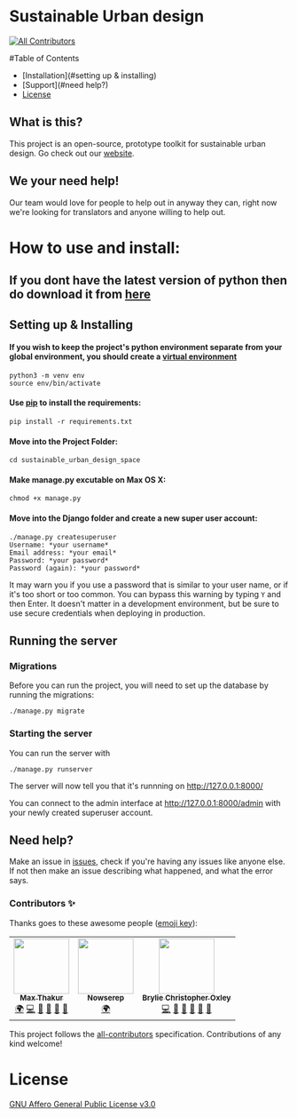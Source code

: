 # Sustainable Urban design
<!-- ALL-CONTRIBUTORS-BADGE:START - Do not remove or modify this section -->
[![All Contributors](https://img.shields.io/badge/all_contributors-3-orange.svg?style=flat-square)](#contributors-)
<!-- ALL-CONTRIBUTORS-BADGE:END -->
#Table of Contents
* [Installation](#setting up & installing)
* [Support](#need help?)
* [License](#license)

## What is this?

This project is an open-source, prototype toolkit for sustainable urban design. Go check out our [website](https://sustainableurbandesign.space/).

## We your need help!

Our team would love for people to help out in anyway they can, right now we're looking for translators and anyone willing to help out.

# How to use and install:

## If you dont have the latest version of python then do download it from [here](https://www.python.org/downloads/)


## Setting up & Installing

#### If you wish to keep the project's python environment separate from your global environment, you should create a [virtual environment](https://docs.python.org/3/library/venv.html)

```
python3 -m venv env
source env/bin/activate
```

#### Use [pip](https://pip.pypa.io/en/stable/installing/) to install the requirements:

```
pip install -r requirements.txt
```

#### Move into the Project Folder:
```
cd sustainable_urban_design_space
```

#### Make manage.py excutable on Max OS X:

```
chmod +x manage.py
```

#### Move into the Django folder and create a new super user account:

```
./manage.py createsuperuser
Username: *your username*
Email address: *your email*
Password: *your password*
Password (again): *your password*
```

It may warn you if you use a password that is similar to your user name, or if it's too short or too common. You can bypass this warning by typing `Y` and then Enter. It doesn't matter in a development environment, but be sure to use secure credentials when deploying in production.

## Running the server

### Migrations

Before you can run the project, you will need to set up the database by running the migrations:

```
./manage.py migrate
```

### Starting the server

You can run the server with

```
./manage.py runserver
```

The server will now tell you that it's runnning on http://127.0.0.1:8000/

You can connect to the admin interface at http://127.0.0.1:8000/admin with your newly created superuser account.

## Need help?

Make an issue in [issues](github.com/SustainableUrbanDesign/app/issues), check if you're having any issues like anyone else. If not then make an issue describing what happened, and what the error says.

### Contributors ✨

Thanks goes to these awesome people ([emoji key](https://allcontributors.org/docs/en/emoji-key)):

<!-- ALL-CONTRIBUTORS-LIST:START - Do not remove or modify this section -->
<!-- prettier-ignore-start -->
<!-- markdownlint-disable -->
<table>
  <tr>
    <td align="center"><a href="http://maxthakur.com"><img src="https://avatars1.githubusercontent.com/u/25856189?v=4" width="100px;" alt=""/><br /><sub><b>Max Thakur</b></sub></a><br /><a href="#translation-MaxThakurCodes" title="Translation">🌍</a> <a href="https://github.com/SustainableUrbanDesign/app/commits?author=MaxThakurCodes" title="Code">💻</a> <a href="https://github.com/SustainableUrbanDesign/app/pulls?q=is%3Apr+reviewed-by%3AMaxThakurCodes" title="Reviewed Pull Requests">👀</a> <a href="https://github.com/SustainableUrbanDesign/app/commits?author=MaxThakurCodes" title="Documentation">📖</a> <a href="#ideas-MaxThakurCodes" title="Ideas, Planning, & Feedback">🤔</a> <a href="#maintenance-MaxThakurCodes" title="Maintenance">🚧</a></td>
    <td align="center"><a href="https://github.com/Nowserep"><img src="https://avatars3.githubusercontent.com/u/65257460?v=4" width="100px;" alt=""/><br /><sub><b>Nowserep</b></sub></a><br /><a href="#translation-Nowserep" title="Translation">🌍</a></td>
    <td align="center"><a href="https://bryliechristopheroxley.info"><img src="https://avatars1.githubusercontent.com/u/17307?v=4" width="100px;" alt=""/><br /><sub><b>Brylie Christopher Oxley</b></sub></a><br /><a href="https://github.com/SustainableUrbanDesign/app/commits?author=brylie" title="Code">💻</a> <a href="#projectManagement-brylie" title="Project Management">📆</a> <a href="https://github.com/SustainableUrbanDesign/app/issues?q=author%3Abrylie" title="Bug reports">🐛</a> <a href="https://github.com/SustainableUrbanDesign/app/commits?author=brylie" title="Documentation">📖</a> <a href="#ideas-brylie" title="Ideas, Planning, & Feedback">🤔</a> <a href="https://github.com/SustainableUrbanDesign/app/pulls?q=is%3Apr+reviewed-by%3Abrylie" title="Reviewed Pull Requests">👀</a></td>
  </tr>
</table>

<!-- markdownlint-enable -->
<!-- prettier-ignore-end -->
<!-- ALL-CONTRIBUTORS-LIST:END -->

This project follows the [all-contributors](https://github.com/all-contributors/all-contributors) specification. Contributions of any kind welcome!

# License
[GNU Affero General Public License v3.0](https://github.com/SustainableUrbanDesign/app/blob/ReadmeUpdates/LICENSE)
